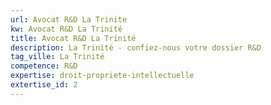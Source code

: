 ```yaml
---
url: Avocat R&D La Trinite
kw: Avocat R&D La Trinité
title: Avocat R&D La Trinité
description: La Trinité - confiez-nous votre dossier R&D
tag_ville: La Trinité
competence: R&D
expertise: droit-propriete-intellectuelle
extertise_id: 2
---
```

